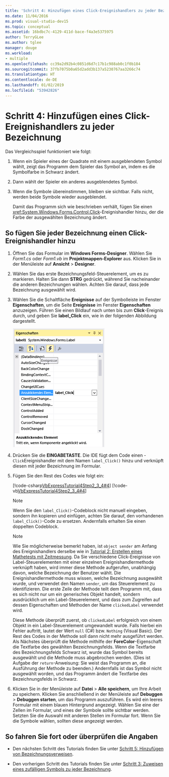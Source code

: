 ```yaml
---
title: 'Schritt 4: Hinzufügen eines Click-Ereignishandlers zu jeder Bezeichnung'
ms.date: 11/04/2016
ms.prod: visual-studio-dev15
ms.topic: conceptual
ms.assetid: 16bdbc7c-4129-411d-bace-f4a3e5375975
author: TerryGLee
ms.author: tglee
manager: douge
ms.workload:
- multiple
ms.openlocfilehash: cc39a2d92b4c0851d6d7c17b1c988ab0c1f0b184
ms.sourcegitcommit: 37fb7075b0a65d2add3b137a5230767aa3266c74
ms.translationtype: HT
ms.contentlocale: de-DE
ms.lasthandoff: 01/02/2019
ms.locfileid: "53942826"
---
```

# <a name="step-4-add-a-click-event-handler-to-each-label"></a>Schritt 4: Hinzufügen eines Click-Ereignishandlers zu jeder Bezeichnung

Das Vergleichsspiel funktioniert wie folgt:

1. Wenn ein Spieler eines der Quadrate mit einem ausgeblendeten Symbol wählt, zeigt das Programm dem Spieler das Symbol an, indem es die Symbolfarbe in Schwarz ändert.

2. Dann wählt der Spieler ein anderes ausgeblendetes Symbol.

3. Wenn die Symbole übereinstimmen, bleiben sie sichtbar. Falls nicht, werden beide Symbole wieder ausgeblendet.

   Damit das Programm sich wie beschrieben verhält, fügen Sie einen <xref:System.Windows.Forms.Control.Click>-Ereignishandler hinzu, der die Farbe der ausgewählten Bezeichnung ändert.

## <a name="to-add-a-click-event-handler-to-each-label"></a>So fügen Sie jeder Bezeichnung einen Click-Ereignishandler hinzu

1.  Öffnen Sie das Formular im **Windows Forms-Designer**. Wählen Sie *Form1.cs* oder *Form1.vb* im **Projektmappen-Explorer** aus. Klicken Sie in der Menüleiste auf **Ansicht** > **Designer**.

2.  Wählen Sie das erste Bezeichnungsfeld-Steuerelement, um es zu markieren. Halten Sie dann **STRG** gedrückt, während Sie nacheinander die anderen Bezeichnungen wählen. Achten Sie darauf, dass jede Bezeichnung ausgewählt wird.

3.  Wählen Sie die Schaltfläche **Ereignisse** auf der Symbolleiste im Fenster **Eigenschaften**, um die Seite **Ereignisse** im Fenster **Eigenschaften** anzuzeigen. Führen Sie einen Bildlauf nach unten bis zum **Click**-Ereignis durch, und geben Sie **label_Click** ein, wie in der folgenden Abbildung dargestellt.

     ![Anzeige des Click-Ereignisses im Eigenschaftenfenster](../ide/media/express_labelclick.png)

4.  Drücken Sie die **EINGABETASTE**. Die IDE fügt dem Code einen -`Click`Ereignishandler mit dem Namen `label_Click()` hinzu und verknüpft diesen mit jeder Bezeichnung im Formular.

5.  Fügen Sie den Rest des Codes wie folgt ein:

     [!code-csharp[VbExpressTutorial4Step2_3_4#4](../ide/codesnippet/CSharp/step-4-add-a-click-event-handler-to-each-label_1.cs)]
     [!code-vb[VbExpressTutorial4Step2_3_4#4](../ide/codesnippet/VisualBasic/step-4-add-a-click-event-handler-to-each-label_1.vb)]

    > [!NOTE]
    > Wenn Sie den `label_Click()`-Codeblock nicht manuell eingeben, sondern ihn kopieren und einfügen, achten Sie darauf, den vorhandenen `label_Click()`-Code zu ersetzen. Andernfalls erhalten Sie einen doppelten Codeblock.

    > [!NOTE]
    > Wie Sie möglicherweise bemerkt haben, ist `object sender` am Anfang des Ereignishandlers derselbe wie in [Tutorial 2: Erstellen eines Mathetests mit Zeitmessung](../ide/tutorial-2-create-a-timed-math-quiz.md). Da Sie verschiedene Click-Ereignisse von Label-Steuerelementen mit einer einzelnen Ereignishandlermethode verknüpft haben, wird immer diese Methode aufgerufen, unabhängig davon, welche Bezeichnung der Benutzer wählt. Die Ereignishandlermethode muss wissen, welche Bezeichnung ausgewählt wurde, und verwendet den Namen `sender`, um das Steuerelement zu identifizieren. Die erste Zeile der Methode teilt dem Programm mit, dass es sich nicht nur um ein generisches Objekt handelt, sondern ausdrücklich um ein Label-Steuerelement, und dass zum Zugreifen auf dessen Eigenschaften und Methoden der Name `clickedLabel` verwendet wird.

     Diese Methode überprüft zuerst, ob `clickedLabel` erfolgreich von einem Objekt in ein Label-Steuerelement umgewandelt wurde. Falls hierbei ein Fehler auftritt, lautet der Wert `null` (C#) bzw. `Nothing` (Visual Basic). Der Rest des Codes in der Methode soll dann nicht mehr ausgeführt werden. Als Nächstes überprüft die Methode mithilfe der **ForeColor**-Eigenschaft die Textfarbe des gewählten Bezeichnungsfelds. Wenn die Textfarbe des Bezeichnungsfelds Schwarz ist, wurde das Symbol bereits ausgewählt und die Methode muss abgebrochen werden. (Dies ist Aufgabe der `return`-Anweisung: Sie weist das Programm an, die Ausführung der Methode zu beenden.) Andernfalls ist das Symbol nicht ausgewählt worden, und das Programm ändert die Textfarbe des Bezeichnungsfelds in Schwarz.

6.  Klicken Sie in der Menüleiste auf **Datei** > **Alle speichern**, um Ihre Arbeit zu speichern. Klicken Sie anschließend in der Menüleiste auf **Debuggen** > **Debuggen starten**, um das Programm auszuführen. Es wird ein leeres Formular mit einem blauen Hintergrund angezeigt. Wählen Sie eine der Zellen im Formular, und eines der Symbole sollte sichtbar werden. Setzten Sie die Auswahl mit anderen Stellen im Formular fort. Wenn Sie die Symbole wählen, sollten diese angezeigt werden.

## <a name="to-continue-or-review"></a>So fahren Sie fort oder überprüfen die Angaben

-   Den nächsten Schritt des Tutorials finden Sie unter [Schritt 5: Hinzufügen von Bezeichnungsverweisen](../ide/step-5-add-label-references.md).

-   Den vorherigen Schritt des Tutorials finden Sie unter [Schritt 3: Zuweisen eines zufälligen Symbols zu jeder Bezeichnung](../ide/step-3-assign-a-random-icon-to-each-label.md).
